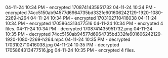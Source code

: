 04-11-24 10:34 PM - encrypted 1708741435951732
04-11-24 10:34 PM - encrypted 74cc5150ab94577d6964735bd332fe601606242129-1920-1080-2269-h264
04-11-24 10:34 PM - encrypted 1703102710416038
04-11-24 10:34 PM - encrypted 1705864313477516
04-11-24 10:34 PM - encrypted 4 files.
04-11-24 10:34 PM - decrypted 1708741435951732.png
04-11-24 10:35 PM - decrypted 74cc5150ab94577d6964735bd332fe601606242129-1920-1080-2269-h264.mp4
04-11-24 10:35 PM - decrypted 1703102710416038.jpg
04-11-24 10:35 PM - decrypted 1705864313477516.jpg
04-11-24 10:35 PM - encrypted 4 files.
